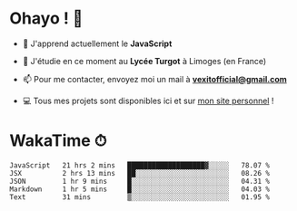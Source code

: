 # Ohayo ! 🌃

- 🔭 J'apprend actuellement le **JavaScript**

- 🌱 J'étudie en ce moment au **Lycée Turgot** à Limoges (en France)

- 📫 Pour me contacter, envoyez moi un mail à <a href="mailto:vexitofficial@gmail.com">**vexitofficial@gmail.com**</a>

- 💻 Tous mes projets sont disponibles ici et sur <a href="https://www.vexcited.me">mon site personnel</a> !

# WakaTime ⏱

<!--START_SECTION:waka-->
```text
JavaScript   21 hrs 2 mins   ███████████████████▓░░░░░   78.07 % 
JSX          2 hrs 13 mins   ██░░░░░░░░░░░░░░░░░░░░░░░   08.26 % 
JSON         1 hr 9 mins     █░░░░░░░░░░░░░░░░░░░░░░░░   04.31 % 
Markdown     1 hr 5 mins     █░░░░░░░░░░░░░░░░░░░░░░░░   04.03 % 
Text         31 mins         ▒░░░░░░░░░░░░░░░░░░░░░░░░   01.95 % 
```
<!--END_SECTION:waka-->
